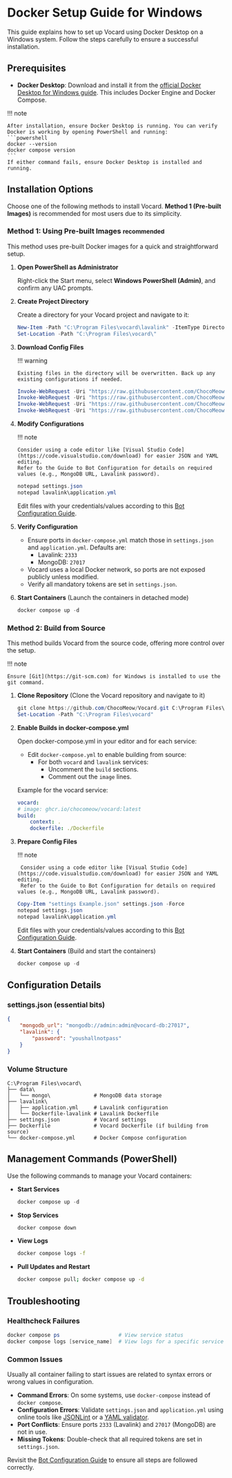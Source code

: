# Docker Setup Guide for Windows

This guide explains how to set up Vocard using Docker Desktop on a Windows system. Follow the steps carefully to ensure a successful installation.

## Prerequisites

-   **Docker Desktop**: Download and install it from the [official Docker Desktop for Windows guide](https://docs.docker.com/desktop/install/windows-install/). This includes Docker Engine and Docker Compose.

!!! note

    After installation, ensure Docker Desktop is running. You can verify Docker is working by opening PowerShell and running:
    ```powershell
    docker --version
    docker compose version
    ```
    If either command fails, ensure Docker Desktop is installed and running.

## Installation Options

Choose one of the following methods to install Vocard. **Method 1 (Pre-built Images)** is recommended for most users due to its simplicity.

### Method 1: Using Pre-built Images <small>recommended</small>

This method uses pre-built Docker images for a quick and straightforward setup.

1.  **Open PowerShell as Administrator**

    Right-click the Start menu, select **Windows PowerShell (Admin)**, and confirm any UAC prompts.

2.  **Create Project Directory**

    Create a directory for your Vocard project and navigate to it:

    ```powershell
    New-Item -Path "C:\Program Files\vocard\lavalink" -ItemType Directory -Force
    Set-Location -Path "C:\Program Files\vocard\"
    ```

3.  **Download Config Files**

    !!! warning

        Existing files in the directory will be overwritten. Back up any existing configurations if needed.

    ```powershell
    Invoke-WebRequest -Uri "https://raw.githubusercontent.com/ChocoMeow/Vocard/refs/heads/main/settings%20Example.json" -OutFile "settings.json"
    Invoke-WebRequest -Uri "https://raw.githubusercontent.com/ChocoMeow/Vocard/refs/heads/main/examples/application.yml" -OutFile "lavalink\application.yml"
    Invoke-WebRequest -Uri "https://raw.githubusercontent.com/ChocoMeow/Vocard/refs/heads/main/lavalink/Dockerfile-lavalink" -OutFile "lavalink\Dockerfile-lavalink"
    Invoke-WebRequest -Uri "https://raw.githubusercontent.com/ChocoMeow/Vocard/refs/heads/main/docker-compose.yml" -OutFile "docker-compose.yml"
    ```

4.  **Modify Configurations**

    !!! note

        Consider using a code editor like [Visual Studio Code](https://code.visualstudio.com/download) for easier JSON and YAML editing.
        Refer to the Guide to Bot Configuration for details on required values (e.g., MongoDB URL, Lavalink password).

    ```powershell
    notepad settings.json
    notepad lavalink\application.yml
    ```

    Edit files with your credentials/values according to this [Bot Configuration Guide].

5.  **Verify Configuration**

    - Ensure ports in `docker-compose.yml` match those in `settings.json` and `application.yml`. Defaults are:
        - Lavalink: `2333`
        - MongoDB: `27017`
    - Vocard uses a local Docker network, so ports are not exposed publicly unless modified.
    - Verify all mandatory tokens are set in `settings.json`.

6.  **Start Containers** (Launch the containers in detached mode)

    ```powershell
    docker compose up -d
    ```

### Method 2: Build from Source

This method builds Vocard from the source code, offering more control over the setup.

!!! note

    Ensure [Git](https://git-scm.com) for Windows is installed to use the git command.

1. **Clone Repository** (Clone the Vocard repository and navigate to it)
    ```powershell
    git clone https://github.com/ChocoMeow/Vocard.git C:\Program Files\vocard
    Set-Location -Path "C:\Program Files\vocard"
    ```

2. **Enable Builds in docker-compose.yml**

    Open docker-compose.yml in your editor and for each service:

    
    - Edit `docker-compose.yml` to enable building from source:
        - For both `vocard` and `lavalink` services:
            - Uncomment the `build` sections.
            - Comment out the `image` lines.

    Example for the vocard service:


    ```yaml
    vocard:
    # image: ghcr.io/chocomeow/vocard:latest
    build:
        context: .
        dockerfile: ./Dockerfile
    ```

3. **Prepare Config Files**

    !!! note

        Consider using a code editor like [Visual Studio Code](https://code.visualstudio.com/download) for easier JSON and YAML editing.
        Refer to the Guide to Bot Configuration for details on required values (e.g., MongoDB URL, Lavalink password).

    ```powershell
    Copy-Item "settings Example.json" settings.json -Force
    notepad settings.json
    notepad lavalink\application.yml
    ```

    Edit files with your credentials/values according to this [Bot Configuration Guide].

4. **Start Containers** (Build and start the containers)
    ```powershell
    docker compose up -d
    ```

## Configuration Details

### settings.json (essential bits)

```json
{
    "mongodb_url": "mongodb://admin:admin@vocard-db:27017",
    "lavalink": {
        "password": "youshallnotpass"
    }
}
```

### Volume Structure

```
C:\Program Files\vocard\
├── data\
│   └── mongo\              # MongoDB data storage
├── lavalink\
│   ├── application.yml     # Lavalink configuration
│   └── Dockerfile-lavalink # Lavalink Dockerfile
├── settings.json           # Vocard settings
├── Dockerfile              # Vocard Dockerfile (if building from source)
└── docker-compose.yml      # Docker Compose configuration
```

## Management Commands (PowerShell)

Use the following commands to manage your Vocard containers:

-   **Start Services**

    ```powershell
    docker compose up -d
    ```

-   **Stop Services**

    ```bash
    docker compose down
    ```

-   **View Logs**

    ```bash
    docker compose logs -f
    ```

-   **Pull Updates and Restart**
    ```bash
    docker compose pull; docker compose up -d
    ```

## Troubleshooting

### Healthcheck Failures

```powershell
docker compose ps                   # View service status
docker compose logs [service_name]  # View logs for a specific service (e.g., vocard, lavalink)
```

### Common Issues

Usually all container failing to start issues are related to syntax errors or wrong values in configuration.

-   **Command Errors**: On some systems, use `docker-compose` instead of `docker compose`.
-   **Configuration Errors**: Validate `settings.json` and `application.yml` using online tools like [JSONLint](https://jsonlint.com/) or a [YAML validator](https://www.yamllint.com).
-   **Port Conflicts**: Ensure ports `2333` (Lavalink) and `27017` (MongoDB) are not in use.
-   **Missing Tokens**: Double-check that all required tokens are set in `settings.json`.

Revisit the [Bot Configuration Guide] to ensure all steps are followed correctly.

[Bot Configuration Guide]: ../config
